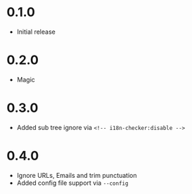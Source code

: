 # 0.1.0
- Initial release
# 0.2.0
- Magic
# 0.3.0
- Added sub tree ignore via `<!-- i18n-checker:disable -->`
# 0.4.0
- Ignore URLs, Emails and trim punctuation
- Added config file support via `--config`
